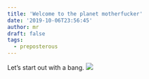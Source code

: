 ```yaml
---
title: 'Welcome to the planet motherfucker'
date: '2019-10-06T23:56:45'
author: mr
draft: false
tags:
  - preposterous
---
```

Let’s start out with a bang. [ ![](/assets/1-image1.jpeg)
](assets/1-image1.jpeg)

